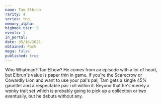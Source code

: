 ```yaml
---
name: Tam Elbrun
rarity: 4
series: tng
memory_alpha:
bigbook_tier: 9
events: 1
in_portal:
date: 05/10/2021
obtained: Pack
mega: false
published: true
---
```


Who Whatman? Tan Elbow? He comes from an episode with a lot of heart, but Elbrun's value is paper thin in game. If you're the Scarecrow or Cowardly Lion and want to use your pal's pal, Tam gets a single 45% gauntlet and a respectable pair roll within it. Beyond that he's merely a wonky trait set which is probably going to pick up a collection or two eventually, but he debuts without any.
